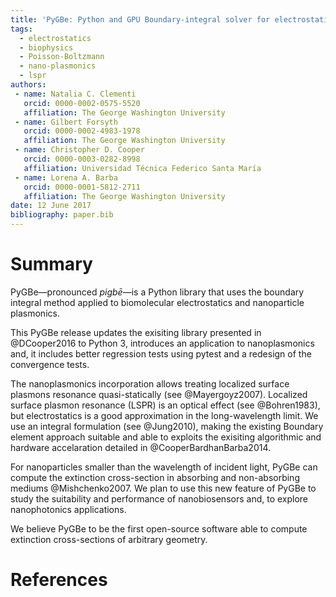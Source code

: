 ```yaml
---
title: 'PyGBe: Python and GPU Boundary-integral solver for electrostatics'
tags:
  - electrostatics
  - biophysics
  - Poisson-Boltzmann
  - nano-plasmonics
  - lspr
authors:
 - name: Natalia C. Clementi
   orcid: 0000-0002-0575-5520
   affiliation: The George Washington University
 - name: Gilbert Forsyth
   orcid: 0000-0002-4983-1978
   affiliation: The George Washington University
 - name: Christopher D. Cooper
   orcid: 0000-0003-0282-8998
   affiliation: Universidad Técnica Federico Santa María
 - name: Lorena A. Barba
   orcid: 0000-0001-5812-2711
   affiliation: The George Washington University
date: 12 June 2017
bibliography: paper.bib
---
```


# Summary

PyGBe—pronounced _pigbē_—is a Python library that uses the boundary integral 
method applied to biomolecular electrostatics and nanoparticle plasmonics. 

This PyGBe release updates the exisiting library presented in @DCooper2016 to Python 3,
introduces an application to nanoplasmonics and, it includes better regression tests
using pytest and a redesign of the convergence tests.

The nanoplasmonics incorporation allows treating localized surface plasmons resonance
quasi-statically (see @Mayergoyz2007). Localized surface plasmon resonance (LSPR) is an optical
effect (see @Bohren1983), but electrostatics is a good approximation in the long-wavelength
limit. We use an integral formulation (see @Jung2010), making the existing Boundary element 
approach suitable and able to exploits the exisiting algorithmic and hardware 
accelaration detailed in @CooperBardhanBarba2014.

For nanoparticles smaller than the wavelength of incident light, PyGBe 
can compute the extinction cross-section in absorbing and non-absorbing mediums
@Mishchenko2007. We plan to use this new feature of PyGBe to study the 
suitability and performance of nanobiosensors and, to explore nanophotonics 
applications.

We believe PyGBe to be the first open-source software able to compute extinction
cross-sections of arbitrary geometry. 

# References
